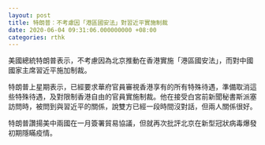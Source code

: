 ```yaml
---
layout: post
title: 特朗普︰不考慮因「港區國安法」對習近平實施制裁
date: 2020-06-04 09:31:06.000000000 +08:00
categories: rthk
---
```


美國總統特朗普表示，不考慮因為北京推動在香港實施「港區國安法」，而對中國國家主席習近平施加制裁。

特朗普上星期表示，已經要求華府官員審視香港享有的所有特殊待遇，準備取消這些特殊待遇，及對限制香港自由的官員實施制裁。他在接受白宮前新聞秘書斯派塞訪問時，被問到與習近平的關係，說雙方已經一段時間沒對話，但兩人關係很好。

特朗普讚揚美中兩國在一月簽署貿易協議，但就再次批評北京在新型冠狀病毒爆發初期隱瞞疫情。
